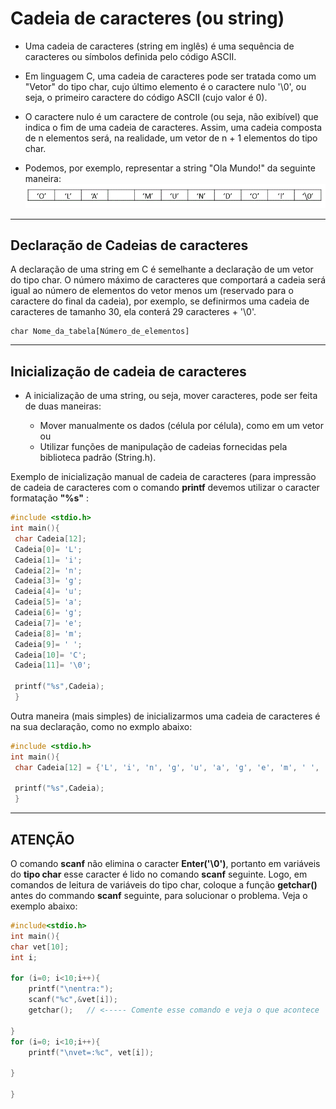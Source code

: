 # Cadeia de caracteres (ou string)

+ Uma cadeia de caracteres (string em inglês) é uma sequência de caracteres ou símbolos definida pelo código ASCII. 

+ Em linguagem C, uma cadeia de caracteres pode ser tratada como um "Vetor" do tipo char, cujo último elemento é o caractere nulo '\0', ou seja, o primeiro caractere do código ASCII (cujo valor é 0). 

+ O caractere nulo é um caractere de controle (ou seja, não exibível) que indica o fim de uma cadeia de caracteres. Assim, uma cadeia composta de n elementos será, na realidade, um vetor de n + 1 elementos do tipo char. 

+ Podemos, por exemplo, representar a string "Ola Mundo!" da seguinte maneira: 
![programa](/markdowns/olamundo.gif)

---
Declaração de Cadeias de caracteres
---
A declaração de uma string em C é semelhante a declaração de um  vetor do tipo char. O número máximo de caracteres que comportará a cadeia será igual ao número de elementos do vetor menos um (reservado para o caractere do final da cadeia), por exemplo, se definirmos uma cadeia de caracteres de tamanho 30, ela conterá 29 caracteres + '\0'. 

```
char Nome_da_tabela[Número_de_elementos]
```
---
Inicialização de cadeia de caracteres
---
+ A inicialização de uma string, ou seja, mover caracteres, pode ser feita de duas maneiras:

  + Mover manualmente os dados (célula por célula), como em um vetor ou
  + Utilizar funções de manipulação de cadeias fornecidas pela biblioteca padrão (String.h).

Exemplo de inicialização manual de cadeia de caracteres (para impressão de cadeia de caracteres com o comando <b>printf</b> devemos utilizar o caracter formatação <b>"%s"</b> : 
``` C runnable
#include <stdio.h> 
int main(){ 
 char Cadeia[12]; 
 Cadeia[0]= 'L'; 
 Cadeia[1]= 'i'; 
 Cadeia[2]= 'n'; 
 Cadeia[3]= 'g'; 
 Cadeia[4]= 'u'; 
 Cadeia[5]= 'a'; 
 Cadeia[6]= 'g'; 
 Cadeia[7]= 'e';
 Cadeia[8]= 'm';
 Cadeia[9]= ' ';
 Cadeia[10]= 'C';
 Cadeia[11]= '\0'; 
 
 printf("%s",Cadeia);
 }
```

Outra maneira (mais simples) de inicializarmos uma cadeia de caracteres é na sua declaração, como no exmplo abaixo: 
``` C runnable
#include <stdio.h> 
int main(){ 
 char Cadeia[12] = {'L', 'i', 'n', 'g', 'u', 'a', 'g', 'e', 'm', ' ', 'C', '\0'}; 
 
 printf("%s",Cadeia);
 }
```

---
ATENÇÃO
---
O comando <b>scanf</b> não elimina o caracter <b>Enter('\0')</b>, portanto em variáveis do <b>tipo char</b> esse caracter é lido no comando <b>scanf</b> seguinte. Logo, em comandos de leitura de variáveis do tipo char, coloque a função <b>getchar()</b> antes do commando <b>scanf</b> seguinte, para solucionar o problema. Veja o exemplo abaixo:
```C
#include<stdio.h>
int main(){
char vet[10];
int i;

for (i=0; i<10;i++){
    printf("\nentra:");
    scanf("%c",&vet[i]);
    getchar();   // <----- Comente esse comando e veja o que acontece

}
for (i=0; i<10;i++){
    printf("\nvet=:%c", vet[i]);

}

}

```
